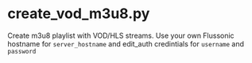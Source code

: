 # create_vod_m3u8.py
Create m3u8 playlist with VOD/HLS streams. Use your own Flussonic hostname for `server_hostname` and edit_auth credintials for `username` and `password`
